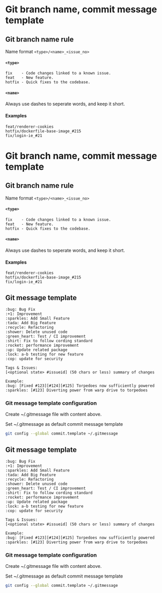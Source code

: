# Git branch name, commit message template

## Git branch name rule

Name format `<type>/<name>_<issue_no>`

#### `<type>`
```
fix    - Code changes linked to a known issue.
feat   - New feature.
hotfix - Quick fixes to the codebase.
```

#### `<name>`
Always use dashes to seperate words, and keep it short.

#### Examples
```
feat/renderer-cookies
hotfix/dockerfile-base-image_#215
fix/login-ie_#21
```
# Git branch name, commit message template

## Git branch name rule

Name format `<type>/<name>_<issue_no>`

#### `<type>`
```
fix    - Code changes linked to a known issue.
feat   - New feature.
hotfix - Quick fixes to the codebase.
```

#### `<name>`
Always use dashes to seperate words, and keep it short.

#### Examples
```
feat/renderer-cookies
hotfix/dockerfile-base-image_#215
fix/login-ie_#21
```

## Git message template
```
:bug: Bug Fix
:+1: Improvement
:sparkles: Add Small Feature
:tada: Add Big Feature
:recycle: Refactoring
:shower: Delete unused code
:green_heart: Test / CI improvement
:shirt: Fix to follow cording standard
:rocket: performance improvement
:up: Update related package
:lock: a-b testing for new feature
:cop: update for security

Tags & Issues:
[<optional state> #issueid] (50 chars or less) summary of changes

Example:
:bug: [Fixed #123][#124][#125] Torpedoes now sufficiently powered
:sparkles: [#123] Diverting power from warp drive to torpedoes
```

### Git message template configuration
Create ~/.gitmessage file with content above.

Set  ~/.gitmessage as default commit message template

```bash
git config --global commit.template ~/.gitmessage
```
## Git message template
```
:bug: Bug Fix
:+1: Improvement
:sparkles: Add Small Feature
:tada: Add Big Feature
:recycle: Refactoring
:shower: Delete unused code
:green_heart: Test / CI improvement
:shirt: Fix to follow cording standard
:rocket: performance improvement
:up: Update related package
:lock: a-b testing for new feature
:cop: update for security

Tags & Issues:
[<optional state> #issueid] (50 chars or less) summary of changes

Example:
:bug: [Fixed #123][#124][#125] Torpedoes now sufficiently powered
:sparkles: [#123] Diverting power from warp drive to torpedoes
```

### Git message template configuration
Create ~/.gitmessage file with content above.

Set  ~/.gitmessage as default commit message template

```bash
git config --global commit.template ~/.gitmessage
```